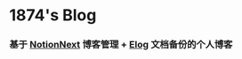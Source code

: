 # 1874's Blog
### 基于 [NotionNext](https://github.com/tangly1024/NotionNext) 博客管理 + [Elog](https://github.com/LetTTGACO/elog) 文档备份的个人博客
